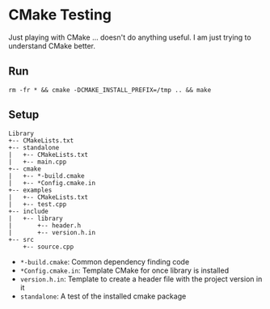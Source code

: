 # CMake Testing

Just playing with CMake ... doesn't do anything useful. I am just trying to
understand CMake better.

## Run

```console
rm -fr * && cmake -DCMAKE_INSTALL_PREFIX=/tmp .. && make
```

## Setup

```
Library
+-- CMakeLists.txt
+-- standalone
|   +-- CMakeLists.txt
|   +-- main.cpp
+-- cmake
|   +-- *-build.cmake
|   +-- *Config.cmake.in
+-- examples
|   +-- CMakeLists.txt
|   +-- test.cpp
+-- include
|   +-- library
|       +-- header.h
|       +-- version.h.in
+-- src
    +-- source.cpp
```

- `*-build.cmake`: Common dependency finding code
- `*Config.cmake.in`: Template CMake for once library is installed
- `version.h.in`: Template to create a header file with the project version in it
- `standalone`: A test of the installed cmake package
